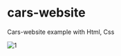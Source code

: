 # cars-website
Cars-website example with Html, Css

![1](https://github.com/sukruu/cars-website/assets/31570515/5c312455-41b8-4d05-8bc0-9d4cc035ddc0)
